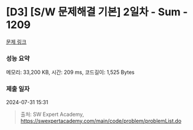 # [D3] [S/W 문제해결 기본] 2일차 - Sum - 1209 

[문제 링크](https://swexpertacademy.com/main/code/problem/problemDetail.do?contestProbId=AV13_BWKACUCFAYh) 

### 성능 요약

메모리: 33,200 KB, 시간: 209 ms, 코드길이: 1,525 Bytes

### 제출 일자

2024-07-31 15:31



> 출처: SW Expert Academy, https://swexpertacademy.com/main/code/problem/problemList.do